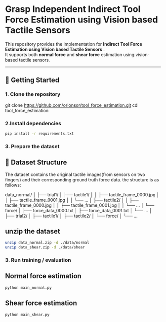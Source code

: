 # Grasp Independent Indirect Tool Force Estimation using Vision based Tactile Sensors

This repository provides the implementation for **Indirect Tool Force Estimation using Vision based Tactile Sensors** .  
It supports both **normal force** and **shear force** estimation using vision-based tactile sensors.  

---
## 🚀 Getting Started

### 1. Clone the repository

git clone https://github.com/orionsor/tool_force_estimation.git
cd tool_force_estimation

### 2.Install dependencies
```bash
pip install -r requirements.txt
```

### 3. Prepare the dataset

## 📂 Dataset Structure

The dataset contains the original tactile images(from sensors on two fingers) and their corresponding ground truth force data. the structure is as follows:

data_normal/
│
├── trial1/
│ ├── tactile1/
│ │ ├── tactile_frame_0000.jpg
│ │ ├── tactile_frame_0001.jpg
│ │ └── ...
│ ├── tactile2/
│ │ ├── tactile_frame_0000.jpg
│ │ ├── tactile_frame_0001.jpg
│ │ └── ...
│ └── force/
│ ├── force_data_0000.txt
│ ├── force_data_0001.txt
│ └── ...
│
├── trial2/
│ ├── tactile1/
│ ├── tactile2/
│ └── force/
│
└── ...
## unzip the dataset
```bash
unzip data_normal.zip -d ./data/normal
unzip data_shear.zip -d ./data/shear
```

### 3. Run training / evaluation

## Normal force estimation
```bash
python main_normal.py
```

## Shear force estimation
```bash
python main_shear.py
```






